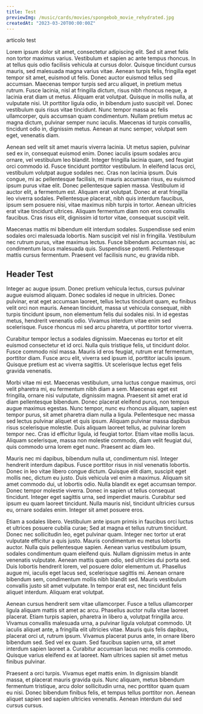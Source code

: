 ```yaml
---
title: Test
previewImg: /music/cards/movies/spongebob_movie_rehydrated.jpg
createdAt: "2023-03-20T00:00:00Z"
---
```

articolo test
<!--more-->
Lorem ipsum dolor sit amet, consectetur adipiscing elit. Sed sit amet felis non tortor maximus varius. Vestibulum et sapien ac ante tempus rhoncus. In at tellus quis odio facilisis vehicula at cursus dolor. Quisque tincidunt cursus mauris, sed malesuada magna varius vitae. Aenean turpis felis, fringilla eget tempor sit amet, euismod ut felis. Donec auctor euismod tellus sed accumsan. Maecenas tempor turpis sed arcu aliquet, in pretium metus rutrum. Fusce lacinia, nisl at fringilla dictum, risus nibh rhoncus neque, a lacinia erat diam ut metus. Aliquam erat volutpat. Quisque in mollis nulla, at vulputate nisi. Ut porttitor ligula odio, in bibendum justo suscipit vel. Donec vestibulum quis risus vitae tincidunt. Nunc tempor massa ac felis ullamcorper, quis accumsan quam condimentum. Nullam pretium metus ac magna dictum, pulvinar semper nunc iaculis. Maecenas id turpis convallis, tincidunt odio in, dignissim metus. Aenean at nunc semper, volutpat sem eget, venenatis diam.

<blog-article-image img-path="/homePage/homePagePhoto.png" alt="test alt ita" description="descrizione"></blog-article-image>

Aenean sed velit sit amet mauris viverra lacinia. Ut metus sapien, pulvinar sed ex in, consequat euismod enim. Donec iaculis ipsum sodales arcu ornare, vel vestibulum leo blandit. Integer fringilla lacinia quam, sed feugiat orci commodo id. Fusce tincidunt porttitor vestibulum. In eleifend lacus orci, vestibulum volutpat augue sodales nec. Cras non lacinia ipsum. Duis congue, mi ac pellentesque facilisis, mi mauris accumsan risus, eu euismod ipsum purus vitae elit. Donec pellentesque sapien massa. Vestibulum id auctor elit, a fermentum est. Aliquam erat volutpat. Donec at erat fringilla leo viverra sodales. Pellentesque placerat, nibh quis interdum faucibus, ipsum sem posuere nisi, vitae maximus nibh turpis in tortor. Aenean ultricies erat vitae tincidunt ultrices. Aliquam fermentum diam non eros convallis faucibus. Cras risus elit, dignissim id tortor vitae, consequat suscipit velit.

Maecenas mattis mi bibendum elit interdum sodales. Suspendisse sed enim sodales orci malesuada lobortis. Nam suscipit vel nisl in fringilla. Vestibulum nec rutrum purus, vitae maximus lectus. Fusce bibendum accumsan nisi, ac condimentum lacus malesuada quis. Suspendisse potenti. Pellentesque mattis cursus fermentum. Praesent vel facilisis nunc, eu gravida nibh.

## Header Test

Integer ac augue ipsum. Donec pretium vehicula lectus, cursus pulvinar augue euismod aliquam. Donec sodales id neque in ultricies. Donec pulvinar, erat eget accumsan laoreet, tellus lectus tincidunt quam, eu finibus velit orci non mauris. Aenean tincidunt, massa ut vehicula consequat, nibh turpis tincidunt ipsum, non elementum felis dui sodales nisi. In id egestas metus, hendrerit venenatis odio. Vivamus interdum vitae enim sed scelerisque. Fusce rhoncus mi sed arcu pharetra, ut porttitor tortor viverra.

Curabitur tempor lectus a sodales dignissim. Maecenas eu tortor et elit euismod consectetur et id orci. Nulla quis tristique felis, ut tincidunt dolor. Fusce commodo nisl massa. Mauris id eros feugiat, rutrum erat fermentum, porttitor diam. Fusce arcu elit, viverra sed ipsum id, porttitor iaculis ipsum. Quisque pretium est ac viverra sagittis. Ut scelerisque lectus eget felis gravida venenatis.

Morbi vitae mi est. Maecenas vestibulum, urna luctus congue maximus, orci velit pharetra mi, eu fermentum nibh diam a sem. Maecenas eget est fringilla, ornare nisi vulputate, dignissim magna. Praesent sit amet erat id diam pellentesque bibendum. Donec placerat eleifend purus, non tempus augue maximus egestas. Nunc tempor, nunc eu rhoncus aliquam, sapien est tempor purus, sit amet pharetra diam nulla a ligula. Pellentesque nec massa sed lectus pulvinar aliquet et quis ipsum. Aliquam pulvinar massa dapibus risus scelerisque molestie. Duis aliquam laoreet tellus, ac pulvinar lorem tempor nec. Cras id efficitur ligula, id feugiat tortor. Etiam vitae mollis lacus. Aliquam scelerisque, massa non molestie commodo, diam velit feugiat dui, quis commodo urna lorem eget nunc. Praesent ac diam leo.

Mauris nec mi dapibus, bibendum nulla ut, condimentum nisl. Integer hendrerit interdum dapibus. Fusce porttitor risus in nisl venenatis lobortis. Donec in leo vitae libero congue dictum. Quisque elit diam, suscipit eget mollis nec, dictum eu justo. Duis vehicula vel enim a maximus. Aliquam sit amet commodo dui, ut lobortis odio. Nulla blandit ex eget accumsan tempor. Donec tempor molestie viverra. Donec in sapien ut tellus consequat tincidunt. Integer eget sagittis urna, sed imperdiet mauris. Curabitur sed ipsum eu quam laoreet tincidunt. Nulla mauris nisl, tincidunt ultricies cursus eu, ornare sodales enim. Integer sit amet posuere eros.

Etiam a sodales libero. Vestibulum ante ipsum primis in faucibus orci luctus et ultrices posuere cubilia curae; Sed at magna et tellus rutrum tincidunt. Donec nec sollicitudin leo, eget pulvinar quam. Integer nec tortor ut erat vulputate efficitur a quis justo. Mauris condimentum eu metus lobortis auctor. Nulla quis pellentesque sapien. Aenean varius vestibulum ipsum, sodales condimentum quam eleifend quis. Nullam dignissim metus in ante venenatis vulputate. Aenean mattis quam odio, sed ultricies dui porta sed. Duis lobortis hendrerit lorem, vel posuere dolor elementum ut. Phasellus augue mi, iaculis eget lacus sed, scelerisque sagittis mi. Aenean ornare bibendum sem, condimentum mollis nibh blandit sed. Mauris vestibulum convallis justo sit amet vulputate. In tempor erat est, nec tincidunt felis aliquet interdum. Aliquam erat volutpat.

Aenean cursus hendrerit sem vitae ullamcorper. Fusce a tellus ullamcorper ligula aliquam mattis sit amet ac arcu. Phasellus auctor nulla vitae laoreet placerat. Etiam turpis sapien, pharetra in libero a, volutpat fringilla arcu. Vivamus convallis malesuada urna, a pulvinar ligula volutpat commodo. Ut iaculis aliquet ante, a fringilla elit ultricies vitae. Mauris quis felis dapibus, placerat orci ut, rutrum ipsum. Vivamus placerat purus ante, in ornare libero bibendum sed. Sed vel ex quam. Sed faucibus sapien urna, sit amet interdum sapien laoreet a. Curabitur accumsan lacus nec mollis commodo. Quisque varius eleifend ex at laoreet. Nam ultrices sapien sit amet metus finibus pulvinar.

Praesent a orci turpis. Vivamus eget mattis enim. In dignissim blandit massa, et placerat mauris gravida quis. Nunc aliquam, metus bibendum fermentum tristique, arcu dolor sollicitudin urna, nec porttitor quam quam eu nisi. Donec bibendum finibus felis, et tempus tellus porttitor non. Aenean aliquet sapien sed sapien ultricies venenatis. Aenean interdum dui sed cursus cursus.